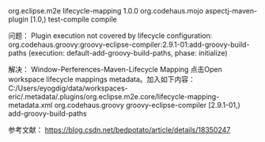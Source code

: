 <build>
  <pluginManagement>
    <!-- Fix AspectJ lifecycle error in eclipes -->
    <plugins>
      <plugin>
        <groupId>org.eclipse.m2e</groupId>
        <artifactId>lifecycle-mapping</artifactId>
        <version>1.0.0</version>
        <configuration>
          <lifecycleMappingMetadata>
            <pluginExecutions>
              <pluginExecution>
                <pluginExecutionFilter>
                  <groupId>org.codehaus.mojo</groupId>
                  <artifactId>aspectj-maven-plugin</artifactId>
                  <versionRange>[1.0,)</versionRange>
                  <goals>
                    <goal>test-compile</goal>
                    <goal>compile</goal>
                  </goals>
                </pluginExecutionFilter>
                <action>
                  <execute />
                </action>
              </pluginExecution>
            </pluginExecutions>
          </lifecycleMappingMetadata>
        </configuration>
      </plugin>
    </plugins>
  </pluginManagement>
 
  <!-- Other config -->
<build>






问题：
Plugin execution not covered by lifecycle configuration: org.codehaus.groovy:groovy-eclipse-compiler:2.9.1-01:add-groovy-build-paths (execution: default-add-groovy-build-paths, phase: initialize)

解决：
Window-Perferences-Maven-Lifecycle Mapping
点击Open workspace lifecycle mappings metadata。加入如下内容：
C:/Users/eyogdig/data/workspaces-eric/.metadata/.plugins/org.eclipse.m2e.core/lifecycle-mapping-metadata.xml
<lifecycleMappingMetadata>
    <pluginExecutions>
        <pluginExecution>
            <pluginExecutionFilter>
                <groupId>org.codehaus.groovy</groupId>
                <artifactId>groovy-eclipse-compiler</artifactId>
                <versionRange>[2.9.1-01,)</versionRange>
                <goals>
                    <goal>add-groovy-build-paths</goal>
                </goals>
            </pluginExecutionFilter>
            <action>
                <ignore />
            </action>
        </pluginExecution>
    </pluginExecutions>
</lifecycleMappingMetadata>

参考文献：
https://blog.csdn.net/bedpotato/article/details/18350247
